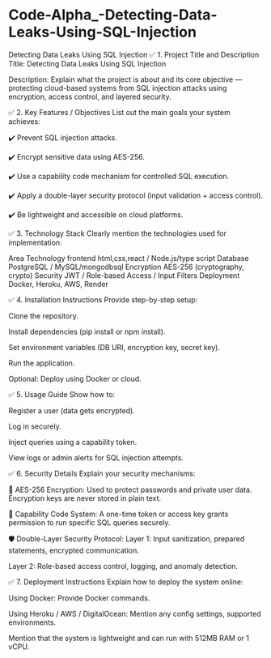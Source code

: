 # Code-Alpha_-Detecting-Data-Leaks-Using-SQL-Injection
 Detecting Data Leaks Using SQL Injection
✅ 1. Project Title and Description
Title:
Detecting Data Leaks Using SQL Injection

Description:
Explain what the project is about and its core objective — protecting cloud-based systems from SQL injection attacks using encryption, access control, and layered security.

✅ 2. Key Features / Objectives
List out the main goals your system achieves:

✔️ Prevent SQL injection attacks.

✔️ Encrypt sensitive data using AES-256.

✔️ Use a capability code mechanism for controlled SQL execution.

✔️ Apply a double-layer security protocol (input validation + access control).

✔️ Be lightweight and accessible on cloud platforms.

✅ 3. Technology Stack
Clearly mention the technologies used for implementation:

Area	Technology
frontend	html,css,react / Node.js/type script
Database	PostgreSQL / MySQL/mongodbsql
Encryption	AES-256 (cryptography, crypto)
Security	JWT / Role-based Access / Input Filters
Deployment	Docker, Heroku, AWS, Render

✅ 4. Installation Instructions
Provide step-by-step setup:

Clone the repository.

Install dependencies (pip install or npm install).

Set environment variables (DB URI, encryption key, secret key).

Run the application.

Optional: Deploy using Docker or cloud.

✅ 5. Usage Guide
Show how to:

Register a user (data gets encrypted).

Log in securely.

Inject queries using a capability token.

View logs or admin alerts for SQL injection attempts.

✅ 6. Security Details
Explain your security mechanisms:

🔐 AES-256 Encryption:
Used to protect passwords and private user data. Encryption keys are never stored in plain text.

🧾 Capability Code System:
A one-time token or access key grants permission to run specific SQL queries securely.

🛡️ Double-Layer Security Protocol:
Layer 1: Input sanitization, prepared statements, encrypted communication.

Layer 2: Role-based access control, logging, and anomaly detection.

✅ 7. Deployment Instructions
Explain how to deploy the system online:

Using Docker: Provide Docker commands.

Using Heroku / AWS / DigitalOcean: Mention any config settings, supported environments.

Mention that the system is lightweight and can run with 512MB RAM or 1 vCPU.

